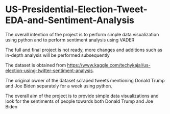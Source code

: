 # US-Presidential-Election-Tweet-EDA-and-Sentiment-Analysis


The overall intention of the project is to perform simple data visualization using python and to perform sentiment analysis using VADER

The full and final project is not ready, more changes and additions such as in-depth analysis will be performed subsequently

The dataset is obtained from https://www.kaggle.com/techykajal/us-election-using-twitter-sentiment-analysis.

The original owner of the dataset scraped tweets mentioning Donald Trump and Joe Biden separately for a week using python.

The overall aim of the project is to provide simple data visualizations and look for the sentiments of people towards both Donald Trump and Joe Biden
